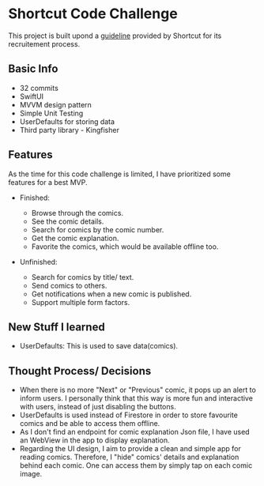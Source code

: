 # Shortcut Code Challenge

This project is built upond a [guideline](https://github.com/shortcut/coding-assignment-mobile) provided by Shortcut for its recruitement process.


## Basic Info

- 32 commits
- SwiftUI
- MVVM design pattern
- Simple Unit Testing
- UserDefaults for storing data
- Third party library - Kingfisher 

## Features
As the time for this code challenge is limited, I have prioritized some features for a best MVP. 

- Finished:
  - Browse through the comics.
  - See the comic details.
  - Search for comics by the comic number.
  - Get the comic explanation.
  - Favorite the comics, which would be available offline too.
  
- Unfinished:
  - Search for comics by title/ text.
  - Send comics to others.
  - Get notifications when a new comic is published.
  - Support multiple form factors.

## New Stuff I learned
- UserDefaults: This is used to save data(comics).

## Thought Process/ Decisions
- When there is no more "Next" or "Previous" comic, it pops up an alert to inform users. I personally think that this way is more fun and interactive with users, instead of just disabling the buttons.
- UserDefaults is used instead of Firestore in order to store favourite comics and be able to access them offline.
- As I don't find an endpoint for comic explanation Json file, I have used an WebView in the app to display explanation.
- Regarding the UI design, I aim to provide a clean and simple app for reading comics. Therefore, I "hide" comics' details and explanation behind each comic. One can access them by simply tap on each comic image.
